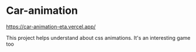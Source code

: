 # Car-animation
https://car-animation-eta.vercel.app/

This project helps understand about css animations. It's an interesting game too 
